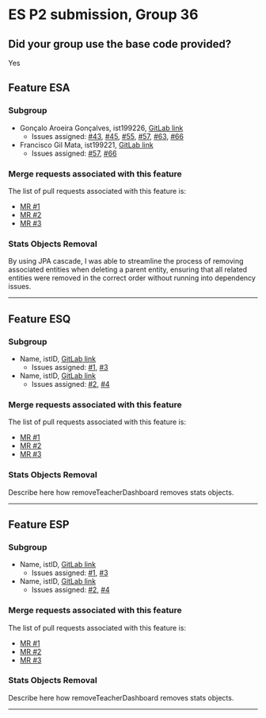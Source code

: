 # ES P2 submission, Group 36

## Did your group use the base code provided?

Yes


## Feature ESA

### Subgroup
 - Gonçalo Aroeira Gonçalves, ist199226, [GitLab link](https://gitlab.rnl.tecnico.ulisboa.pt/ist199226)
   + Issues assigned: [#43](https://gitlab.rnl.tecnico.ulisboa.pt/es/es23-36/-/issues/43), [#45](https://gitlab.rnl.tecnico.ulisboa.pt/es/es23-36/-/issues/45), [#55](https://gitlab.rnl.tecnico.ulisboa.pt/es/es23-36/-/issues/55), [#57](https://gitlab.rnl.tecnico.ulisboa.pt/es/es23-36/-/issues/57), [#63](https://gitlab.rnl.tecnico.ulisboa.pt/es/es23-36/-/issues/63), [#66](https://gitlab.rnl.tecnico.ulisboa.pt/es/es23-36/-/issues/66)
 - Francisco Gil Mata, ist199221, [GitLab link](https://gitlab.rnl.tecnico.ulisboa.pt/ist199221)
   + Issues assigned: [#57](https://gitlab.rnl.tecnico.ulisboa.pt/es/es23-36/-/issues/57), [#66](https://gitlab.rnl.tecnico.ulisboa.pt/es/es23-36/-/issues/66)
 
### Merge requests associated with this feature

The list of pull requests associated with this feature is:

 - [MR #1](https://gitlab.rnl.tecnico.ulisboa.pt/es)
 - [MR #2](https://gitlab.rnl.tecnico.ulisboa.pt/es)
 - [MR #3](https://gitlab.rnl.tecnico.ulisboa.pt/es)

### Stats Objects Removal

By using JPA cascade, I was able to streamline the process of removing associated entities when deleting a parent entity, ensuring that all related entities were removed in the correct order without running into dependency issues.

---

## Feature ESQ

### Subgroup
 - Name, istID, [GitLab link](https://gitlab.rnl.tecnico.ulisboa.pt/istXXXXXX)
   + Issues assigned: [#1](https://gitlab.rnl.tecnico.ulisboa.pt/es), [#3](https://gitlab.rnl.tecnico.ulisboa.pt/es)
 - Name, istID, [GitLab link](https://gitlab.rnl.tecnico.ulisboa.pt/istXXXXXX)
   + Issues assigned: [#2](https://github.com), [#4](https://github.com)
 
### Merge requests associated with this feature

The list of pull requests associated with this feature is:

 - [MR #1](https://gitlab.rnl.tecnico.ulisboa.pt/es)
 - [MR #2](https://gitlab.rnl.tecnico.ulisboa.pt/es)
 - [MR #3](https://gitlab.rnl.tecnico.ulisboa.pt/es)


### Stats Objects Removal

Describe here how removeTeacherDashboard removes stats objects.

---

## Feature ESP

### Subgroup
 - Name, istID, [GitLab link](https://gitlab.rnl.tecnico.ulisboa.pt/istXXXXXX)
   + Issues assigned: [#1](https://gitlab.rnl.tecnico.ulisboa.pt/es), [#3](https://gitlab.rnl.tecnico.ulisboa.pt/es)
 - Name, istID, [GitLab link](https://gitlab.rnl.tecnico.ulisboa.pt/istXXXXXX)
   + Issues assigned: [#2](https://github.com), [#4](https://github.com)
 
### Merge requests associated with this feature

The list of pull requests associated with this feature is:

 - [MR #1](https://gitlab.rnl.tecnico.ulisboa.pt/es)
 - [MR #2](https://gitlab.rnl.tecnico.ulisboa.pt/es)
 - [MR #3](https://gitlab.rnl.tecnico.ulisboa.pt/es)


### Stats Objects Removal

Describe here how removeTeacherDashboard removes stats objects.

---